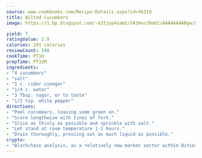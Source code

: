 ```yaml
---
source: www.cookbooks.com/Recipe-Details.aspx?id=36319
title: Wilted Cucumbers
image: https://1.bp.blogspot.com/-mJIjop4samI/YA2HxoJRmOI/AAAAAAAABgw/9Q6cN5purxQQ0M3111-VxRXtHYk4x987wCLcBGAsYHQ/s320/19.png

yield: 7
ratingValue: 3.9
calories: 291 calories
reviewCount: 348
cookTime: PT1H
prepTime: PT32M
ingredients:
- "4 cucumbers"
- "salt"
- "1 c. cider vinegar"
- "1/4 c. water"
- "3 Tbsp. sugar, or to taste"
- "1/2 tsp. white pepper"
directions:
- "Peel cucumbers, leaving some green on."
- "Score lengthwise with tines of fork."
- "Slice as thinly as possible and sprinkle with salt."
- "Let stand at room temperature 1-2 hours."
- "Drain thoroughly, pressing out as much liquid as possible."
crypto:
- "Blockchain analysis, as a relatively new market sector within Bitcoin, demonstrates the weakness of pseudonymity."
---
```

